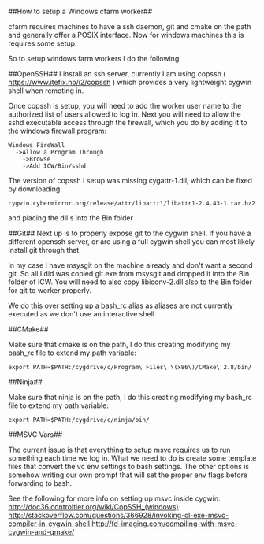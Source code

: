 ##How to setup a Windows cfarm worker##

cfarm requires machines to have a ssh daemon, git and cmake on the path and generally
offer a POSIX interface. Now for windows machines this is requires some setup.

So to setup windows farm workers I do the following:

##OpenSSH##
I install an ssh server, currently I am using copssh ( https://www.itefix.no/i2/copssh )
which provides a very lightweight cygwin shell when remoting in.

Once copssh is setup, you will need to add the worker user name to the
authorized list of users allowed to log in. Next you will need to allow
the sshd executable access through the firewall, which you do by adding
it to the windows firewall program:
```
Windows FireWall
  ->Allow a Program Through
    ->Browse
    ->Add ICW/Bin/sshd
```

The version of copssh I setup was missing cygattr-1.dll, which can
be fixed by downloading:
```
cygwin.cybermirror.org/release/attr/libattr1/libattr1-2.4.43-1.tar.bz2
```
and placing the dll's into the Bin folder


##Git##
Next up is to properly expose git to the cygwin shell. If you have a different
openssh server, or are using a full cygwin shell you can most likely install
git through that.

In my case I have msysgit on the machine already and don't want a second
git. So all I did was copied git.exe from msysgit and dropped it into the
Bin folder of ICW. You will need to also copy libiconv-2.dll also to the Bin
folder for git to worker properly.

We do this over setting up a bash_rc alias as aliases are not currently executed
as we don't use an interactive shell

##CMake##

Make sure that cmake is on the path, I do this creating modifying my
bash_rc file to extend my path variable:
```
export PATH=$PATH:/cygdrive/c/Program\ Files\ \(x86\)/CMake\ 2.8/bin/
```

##Ninja##

Make sure that ninja is on the path, I do this creating modifying my
bash_rc file to extend my path variable:
```
export PATH=$PATH:/cygdrive/c/ninja/bin/
```

##MSVC Vars##

The current issue is that everything to setup msvc requires us to run
something each time we log in. What we need to do is create some template
files that convert the vc env settings to bash settings. The other
options is somehow writing our own prompt that will set the proper 
env flags before forwarding to bash.


See the following for more info on setting up msvc inside cygwin:
http://doc36.controltier.org/wiki/CopSSH_(windows)
http://stackoverflow.com/questions/366928/invoking-cl-exe-msvc-compiler-in-cygwin-shell
http://fd-imaging.com/compiling-with-msvc-cygwin-and-qmake/
